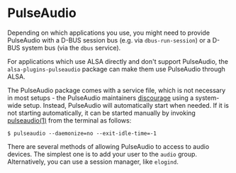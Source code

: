 # PulseAudio

Depending on which applications you use, you might need to provide PulseAudio
with a D-BUS session bus (e.g. via `dbus-run-session`) or a D-BUS system bus
(via the `dbus` service).

For applications which use ALSA directly and don't support PulseAudio, the
`alsa-plugins-pulseaudio` package can make them use PulseAudio through ALSA.

The PulseAudio package comes with a service file, which is not necessary in most
setups - the PulseAudio maintainers
[discourage](https://www.freedesktop.org/wiki/Software/PulseAudio/Documentation/User/SystemWide/)
using a system-wide setup. Instead, PulseAudio will automatically start when
needed. If it is not starting automatically, it can be started manually by
invoking [pulseaudio(1)](https://man.voidlinux.org/pulseaudio.1) from the
terminal as follows:

```
$ pulseaudio --daemonize=no --exit-idle-time=-1
```

There are several methods of allowing PulseAudio to access to audio devices. The
simplest one is to add your user to the `audio` group. Alternatively, you can
use a session manager, like `elogind`.
